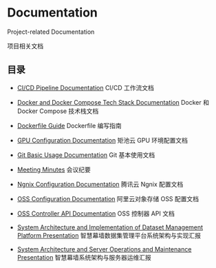# Documentation

Project-related Documentation

项目相关文档

## 目录

* [CI/CD Pipeline Documentation](CI_CD_Pipeline_Documentation.md)
CI/CD 工作流文档

* [Docker and Docker Compose Tech Stack Documentation](Docker_and_Docker_Compose_Tech_Stack_Documentation.md)
Docker 和 Docker Compose 技术栈文档

* [Dockerfile Guide](Dockerfile_Guide.md)
Dockerfile 编写指南

* [GPU Configuration Documentation](GPU_Configuration_Documentation.md)
矩池云 GPU 环境配置文档

* [Git Basic Usage Documentation](Git_Basic_Usage_Documentation.md)
Git 基本使用文档

* [Meeting Minutes](Meeting_Minutes.md)
会议纪要

* [Ngnix Configuration Documentation](Ngnix_Configuration_Documentation.md)
腾讯云 Ngnix 配置文档

* [OSS Configuration Documentation](OSS_Configuration_Documentation.md)
阿里云对象存储 OSS 配置文档

* [OSS Controller API Documentation](OSS_Controller_API_Documentation.md)
OSS 控制器 API 文档

* [System Architecture and Implementation of Dataset Management Platform Presentation](System_Architecture_and_Implementation_of_Dataset_Management_Platform_Presentation.pdf)
智慧幕墙数据集管理平台系统架构与实现汇报

* [System Architecture and Server Operations and Maintenance Presentation](System_Architecture_and_Server_Operations_and_Maintenance_Presentation.pdf)
智慧幕墙系统架构与服务器运维汇报
